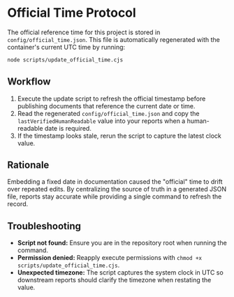 # Official Time Protocol

The official reference time for this project is stored in `config/official_time.json`.
This file is automatically regenerated with the container's current UTC time by running:

```bash
node scripts/update_official_time.cjs
```

## Workflow
1. Execute the update script to refresh the official timestamp before publishing documents that reference the current date or time.
2. Read the regenerated `config/official_time.json` and copy the `lastVerifiedHumanReadable` value into your reports when a human-readable date is required.
3. If the timestamp looks stale, rerun the script to capture the latest clock value.

## Rationale
Embedding a fixed date in documentation caused the "official" time to drift over repeated edits.
By centralizing the source of truth in a generated JSON file, reports stay accurate while providing a single command to refresh the record.

## Troubleshooting
- **Script not found:** Ensure you are in the repository root when running the command.
- **Permission denied:** Reapply execute permissions with `chmod +x scripts/update_official_time.cjs`.
- **Unexpected timezone:** The script captures the system clock in UTC so downstream reports should clarify the timezone when restating the value.

